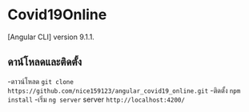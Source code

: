# Covid19Online

[Angular CLI] version 9.1.1.

## ดาน์โหลดและติดตั้ง
-ดาวน์โหลด `git clone https://github.com/nice159123/angular_covid19_online.git`
-ติดตั้ง `npm install`
-เริ่ม `ng server` server `http://localhost:4200/`
